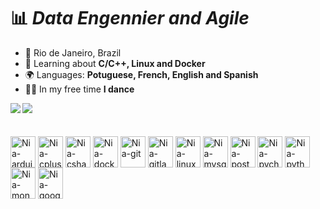 # 📊 *Data Engennier and Agile*
- 📍 Rio de Janeiro, Brazil
- 🌱 Learning about **C/C++, Linux and Docker**
- 🌍 Languages: **Potuguese, French, English and Spanish**
- 💃🏿 In my free time **I dance**

<picture>
  <source
    srcset="https://github-readme-stats.vercel.app/api?username=niadata&show_icons=true&theme=tokyonight"
    media="(prefers-color-scheme: dark)"
  />
  <source
    srcset="https://github-readme-stats.vercel.app/api?username=niadata&show_icons=true"
    media="(prefers-color-scheme: light), (prefers-color-scheme: no-preference)"
  />
  <img align="left" img src="https://github-readme-stats.vercel.app/api?username=niadata&show_icons=true" />
</picture>

  <img src= "https://github-readme-stats.vercel.app/api/top-langs/?username=niadata&theme=tokyonight">

####
</div>
<div style="display: inline_block"><br>
  <img align="center"  alt="Nia-arduino" size = "100" height="50"  width="40" img src="https://cdn.jsdelivr.net/gh/devicons/devicon/icons/arduino/arduino-original-wordmark.svg" />
  <img align="center"  alt="Nia-cplus" height="50"  width="40"  img src="https://cdn.jsdelivr.net/gh/devicons/devicon/icons/cplusplus/cplusplus-original.svg" />
  <img align="center"  alt="Nia-csharp-" height="50"  width="40" img src="https://cdn.jsdelivr.net/gh/devicons/devicon/icons/csharp/csharp-original.svg" />
  <img align="center"  alt="Nia-docker" height="50"  width="40" img src="https://cdn.jsdelivr.net/gh/devicons/devicon/icons/docker/docker-original-wordmark.svg" />
  <img align="center"  alt="Nia-git" height="50"  width="40" img src="https://cdn.jsdelivr.net/gh/devicons/devicon/icons/git/git-original-wordmark.svg" />
  <img align="center"  alt="Nia-gitlab" height="50"  width="40" img src="https://cdn.jsdelivr.net/gh/devicons/devicon/icons/gitlab/gitlab-original.svg" />
  <img align="center"  alt="Nia-linux" height="50"  width="40" img src="https://cdn.jsdelivr.net/gh/devicons/devicon/icons/linux/linux-original.svg" />
  <img align="center"  alt="Nia-mysql" height="50"  width="40" img src="https://cdn.jsdelivr.net/gh/devicons/devicon/icons/mysql/mysql-original-wordmark.svg" />
  <img align="center"  alt="Nia-postgresql" height="50"  width="40" img src="https://cdn.jsdelivr.net/gh/devicons/devicon/icons/postgresql/postgresql-original-wordmark.svg" />
  <img align="center"  alt="Nia-pycharm" height="50"  width="40" img src="https://cdn.jsdelivr.net/gh/devicons/devicon/icons/pycharm/pycharm-original.svg" />
  <img align="center"  alt="Nia-python" height="50"  width="40" img src="https://cdn.jsdelivr.net/gh/devicons/devicon/icons/python/python-original.svg" />                             <img align="center"  alt="Nia-mongodb" height="50"  width="40" img src="https://cdn.jsdelivr.net/gh/devicons/devicon/icons/mongodb/mongodb-original-wordmark.svg" />
  <img align="center"  alt="Nia-googlecloud" height="50"  width="40" img src="https://cdn.jsdelivr.net/gh/devicons/devicon/icons/googlecloud/googlecloud-original.svg" />
</div>
          


          
